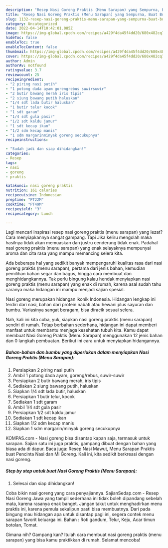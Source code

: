 ```yaml
---
description: "Resep Nasi Goreng Praktis (Menu Sarapan) yang Sempurna, Buat Buka Puasa Menggugah Selera"
title: "Resep Nasi Goreng Praktis (Menu Sarapan) yang Sempurna, Buat Buka Puasa Menggugah Selera"
slug: 1132-resep-nasi-goreng-praktis-menu-sarapan-yang-sempurna-buat-buka-puasa-menggugah-selera
category: Uncategorized
date: 2022-04-14T10:42:01.085Z
image: https://img-global.cpcdn.com/recipes/a429f4da45f4dd20/680x482cq70/nasi-goreng-praktis-menu-sarapan-foto-resep-utama.jpg
hideToc: false
enableToc: true
enableTocContent: false
thumbnail: https://img-global.cpcdn.com/recipes/a429f4da45f4dd20/680x482cq70/nasi-goreng-praktis-menu-sarapan-foto-resep-utama.jpg
cover: https://img-global.cpcdn.com/recipes/a429f4da45f4dd20/680x482cq70/nasi-goreng-praktis-menu-sarapan-foto-resep-utama.jpg
author: Admin
authorAv: notfound
ratingvalue: 3.7
reviewcount: 25
recipeingredient:
- "2 piring nasi putih"
- "1 potong dada ayam gorengrebus suwirsuwir"
- "2 butir bawang merah iris tipis"
- "2 siung bawang putih haluskan"
- "1/4 sdt lada butir haluskan"
- "1 butir telur kocok"
- "1 sdt garam"
- "1/4 sdt gula pasir"
- "1/2 sdt kaldu jamur"
- "1 sdt kecap ikan"
- "1/2 sdm kecap manis"
- "1 sdm margarinminyak goreng secukupnya"
recipeinstructions:

- "Sudah jadi dan siap dihidangkan!"
categories:
- Resep
tags:
- nasi
- goreng
- praktis

katakunci: nasi goreng praktis 
nutrition: 161 calories
recipecuisine: Indonesian
preptime: "PT22M"
cooktime: "PT49M"
recipeyield: "3"
recipecategory: Lunch

---
```



Lagi mencari inspirasi resep nasi goreng praktis (menu sarapan) yang lezat? Cara menyiapkannya sangat gampang. Tapi Jika keliru mengolah maka hasilnya tidak akan memuaskan dan justru cenderung tidak enak. Padahal nasi goreng praktis (menu sarapan) yang enak selayaknya mempunyai aroma dan cita rasa yang mampu memancing selera kita.


Ada beberapa hal yang sedikit banyak mempengaruhi kualitas rasa dari nasi goreng praktis (menu sarapan), pertama dari jenis bahan, kemudian pemilihan bahan segar dan bagus, hingga cara membuat dan menghidangkannya. Tak perlu bingung kalau hendak menyiapkan nasi goreng praktis (menu sarapan) yang enak di rumah, karena asal sudah tahu caranya maka hidangan ini mampu menjadi sajian spesial.

Nasi goreng merupakan hidangan ikonik Indonesia. Hidangan lengkap ini terdiri dari nasi, bahan dari protein nabati atau hewani plus sayuran dan bumbu. Variasinya sangat beragam, bisa diracik sesuai selera.


Nah, kali ini kita coba, yuk, siapkan nasi goreng praktis (menu sarapan) sendiri di rumah. Tetap berbahan sederhana, hidangan ini dapat memberi manfaat untuk membantu menjaga kesehatan tubuh kita. Kamu dapat membuat Nasi Goreng Praktis (Menu Sarapan) menggunakan 12 jenis bahan dan 0 langkah pembuatan. Berikut ini cara untuk menyiapkan hidangannya.

<!--inarticleads1-->

##### Bahan-bahan dan bumbu yang diperlukan dalam menyiapkan Nasi Goreng Praktis (Menu Sarapan):

1. Persiapkan 2 piring nasi putih
1. Ambil 1 potong dada ayam, goreng/rebus, suwir-suwir
1. Persiapkan 2 butir bawang merah, iris tipis
1. Sediakan 2 siung bawang putih, haluskan
1. Siapkan 1/4 sdt lada butir, haluskan
1. Persiapkan 1 butir telur, kocok
1. Sediakan 1 sdt garam
1. Ambil 1/4 sdt gula pasir
1. Persiapkan 1/2 sdt kaldu jamur
1. Sediakan 1 sdt kecap ikan
1. Siapkan 1/2 sdm kecap manis
1. Siapkan 1 sdm margarin/minyak goreng secukupnya


KOMPAS.com - Nasi goreng bisa disantap kapan saja, termasuk untuk sarapan. Sajian satu ini juga praktis, gampang dibuat dengan bahan yang biasa ada di dapur. Baca juga: Resep Nasi Mawut, Menu Sarapan Praktis buat Pencinta Nasi dan Mi Goreng. Kali ini, kita sedikit berkreasi dengan nasi goreng. 

<!--inarticleads2-->

##### Step by step untuk buat Nasi Goreng Praktis (Menu Sarapan):


1. Selesai dan siap dihidangkan!

Coba bikin nasi goreng yang cara penyajiannya. SajianSedap.com - Resep Nasi Goreng Jawa yang tampil sederhana ini tidak boleh dipandang sebelah mata, karena rasanya enak banget. Jangan takut untuk menghadirkan menu praktis ini, karena pemula sekalipun pasti bisa membuatnya. Dari pada bingung mau hidangan apa untuk disantap pagi ini, segera contek menu sarapan favorit keluarga ini. Bahan : Roti gandum, Telur, Keju, Acar timun botolan, Tomat. 

Gimana nih? Gampang kan? Itulah cara membuat nasi goreng praktis (menu sarapan) yang bisa kamu praktikkan di rumah. Selamat mencoba!
